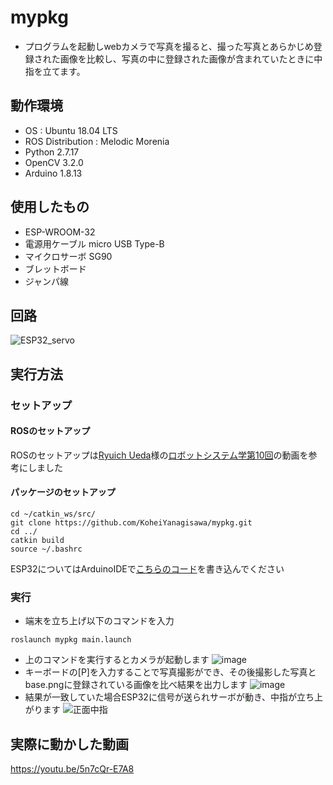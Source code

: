 # mypkg
  - プログラムを起動しwebカメラで写真を撮ると、撮った写真とあらかじめ登録された画像を比較し、写真の中に登録された画像が含まれていたときに中指を立てます。
  ## 動作環境
  - OS : Ubuntu 18.04 LTS
  - ROS Distribution : Melodic Morenia
  - Python 2.7.17
  - OpenCV 3.2.0
  - Arduino 1.8.13
  ## 使用したもの
  - ESP-WROOM-32
  - 電源用ケーブル micro USB Type-B
  - マイクロサーボ SG90
  - ブレットボード
  - ジャンパ線
  ## 回路
  ![ESP32_servo](https://user-images.githubusercontent.com/76610691/148865314-453b0797-02c0-4e8f-930a-f2fb5840f6a7.jpg)
  ## 実行方法
  ### セットアップ
  #### ROSのセットアップ
  ROSのセットアップは[Ryuich Ueda](https://github.com/ryuichiueda)様の[ロボットシステム学第10回](https://youtu.be/PL85Pw_zQH0)の動画を参考にしました
  #### パッケージのセットアップ
  ```
  cd ~/catkin_ws/src/
  git clone https://github.com/KoheiYanagisawa/mypkg.git
  cd ../
  catkin build
  source ~/.bashrc
  ```
  ESP32についてはArduinoIDEで[こちらのコード](https://github.com/KoheiYanagisawa/mypkg/tree/main/esp32_code)を書き込んでください
  ### 実行
  - 端末を立ち上げ以下のコマンドを入力
  ```
  roslaunch mypkg main.launch
  ```
  - 上のコマンドを実行するとカメラが起動します
  ![image](https://user-images.githubusercontent.com/76610691/148869037-1bb0b7cf-d565-49aa-ae6d-ef1878ad39f9.png)
  - キーボードの[P]を入力することで写真撮影ができ、その後撮影した写真とbase.pngに登録されている画像を比べ結果を出力します
  ![image](https://user-images.githubusercontent.com/76610691/148870033-501e7790-ca82-4104-87f3-83406f48661e.png)
  - 結果が一致していた場合ESP32に信号が送られサーボが動き、中指が立ち上がります
  ![正面中指](https://user-images.githubusercontent.com/76610691/148870284-bd59b9a3-aabb-441a-b1b0-ff7f3b2ce91e.jpg)
  ## 実際に動かした動画
https://youtu.be/5n7cQr-E7A8
